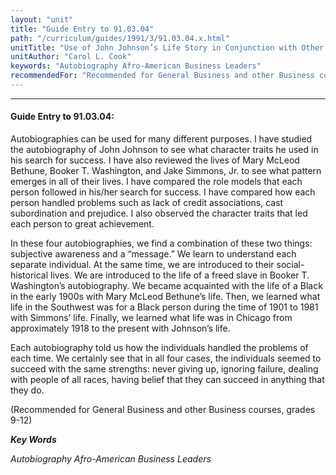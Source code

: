 ```yaml
---
layout: "unit"
title: "Guide Entry to 91.03.04"
path: "/curriculum/guides/1991/3/91.03.04.x.html"
unitTitle: "Use of John Johnson’s Life Story in Conjunction with Other Black Entrepreneurs as Role Models for Potential Black Businessmen"
unitAuthor: "Carol L. Cook"
keywords: "Autobiography Afro-American Business Leaders"
recommendedFor: "Recommended for General Business and other Business courses, grades 9-12"
---
```

<body>
<hr/>
<h4>
Guide Entry to 91.03.04:
</h4>
Autobiographies can be used for many different purposes. I have studied the autobiography of John Johnson to see what character traits he used in his search for success. I have also reviewed the lives of Mary McLeod Bethune, Booker T. Washington, and Jake Simmons, Jr. to see what pattern emerges in all of their lives. I have compared the role models that each person followed in his/her search for success. I have compared how each person handled problems such as lack of credit associations, cast subordination and prejudice. I also observed the character traits that led each person to great achievement.
<p>
In these four autobiographies, we find a combination of these two things: subjective awareness and a “message.” We learn to understand each separate individual. At the same time, we are introduced to their social-historical lives. We are introduced to the life of a freed slave in Booker T. Washington’s autobiography. We became acquainted with the life of a Black in the early 1900s with Mary McLeod Bethune’s life. Then, we learned what life in the Southwest was for a Black person during the time of 1901 to 1981 with Simmons’ life. Finally, we learned what life was in Chicago from approximately 1918 to the present with Johnson’s life.
</p>
<p>
Each autobiography told us how the individuals handled the problems of each time. We certainly see that in all four cases, the individuals seemed to succeed with the same strengths: never giving up, ignoring failure, dealing with people of all races, having belief that they can succeed in anything that they do.
</p>
<p>
(Recommended for General Business and other Business courses, grades 9-12)
</p>
<p>
<b>
<i>
Key Words
</i>
</b>
<br/>
</p>
<p>
<i>
Autobiography Afro-American Business Leaders
</i>
</p>
</body>